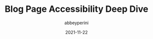 ---
author: abbeyperini
date: 2021-11-22
permalink: false
publisher: thepracticaldev
tags:
  - accessibility
  - react
target_url: https://dev.to/abbeyperini/blog-page-accessibility-deep-dive-1hbl
title: Blog Page Accessibility Deep Dive
---